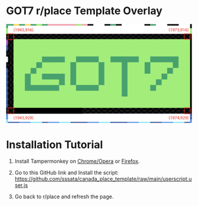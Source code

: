 # GOT7 r/place Template Overlay

![image](https://raw.githubusercontent.com/JuJuBeeJones/canada_place_template/f9c741e2507b902ae04411e337f583445a1adbe5/Template-Example-1.png)


# Installation Tutorial

1. Install Tampermonkey on [Chrome/Opera](https://chrome.google.com/webstore/detail/tampermonkey/dhdgffkkebhmkfjojejmpbldmpobfkfo?hl=en) or [Firefox](https://addons.mozilla.org/en-US/firefox/addon/violentmonkey/).

2. Go to this GitHub link and Install the script: https://github.com/sssata/canada_place_template/raw/main/userscript.user.js 

3. Go back to r/place and refresh the page.
